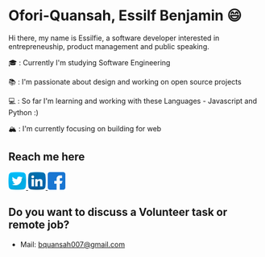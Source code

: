 # Ofori-Quansah, Essilf Benjamin :smile:

Hi there, my name is Essilfie, a software developer interested in entrepreneuship, product management and public speaking.

🎓 : Currently I'm studying Software Engineering

📚 : I'm passionate about design and working on open source projects

💻 : So far I'm learning and working with these Languages - Javascript and Python :)

🏔 : I'm currently focusing on building for web


## Reach me here
<a href="https://twitter.com/essilfiequansah" target="_blank">
  <img src="./assets/twitter.svg" alt="My Twitter Profile" height="35" width="35">
</a>
<a href="https://www.linkedin.com/in/essilfiequansah/" target="_blank">
  <img src="./assets/linkedin.svg" alt="My LinkedIn Profile" height="35" width="35">
</a>
<a href="https://facebook.com/" target="_blank">
  <img src="./assets/facebook.svg" alt="My Facebook Profile" height="35" width="35">
</a>


## Do you want to discuss a Volunteer task or remote job?
* Mail: [bquansah007@gmail.com](mailto:bquansah007@gmail.com)





